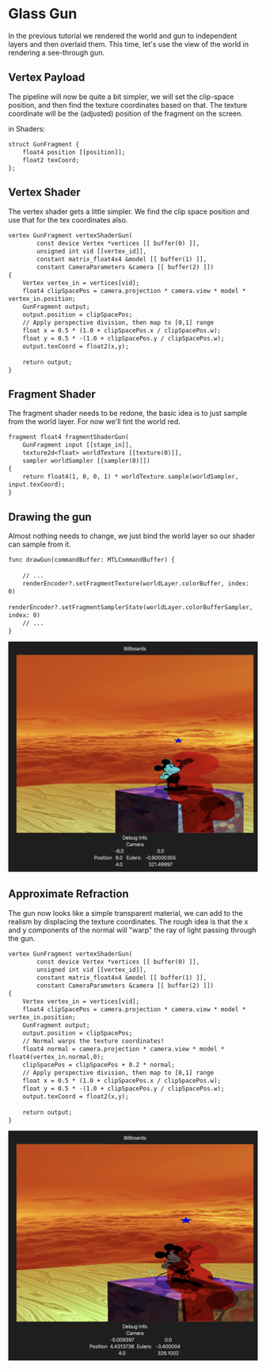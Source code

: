 # Glass Gun
In the previous tutorial we rendered the world and gun to independent layers and then overlaid them. This time, let's use the view of the world in rendering a see-through gun.

## Vertex Payload
The pipeline will now be quite a bit simpler, we will set the clip-space position, and then find the texture coordinates based on that. The texture coordinate will be the (adjusted) position of the fragment on the screen.

in Shaders:
```
struct GunFragment {
    float4 position [[position]];
    float2 texCoord;
};
```

## Vertex Shader
The vertex shader gets a little simpler. We find the clip space position and use that for the tex coordinates also.

```
vertex GunFragment vertexShaderGun(
        const device Vertex *vertices [[ buffer(0) ]],
        unsigned int vid [[vertex_id]],
        constant matrix_float4x4 &model [[ buffer(1) ]],
        constant CameraParameters &camera [[ buffer(2) ]])
{
    Vertex vertex_in = vertices[vid];
    float4 clipSpacePos = camera.projection * camera.view * model * vertex_in.position;
    GunFragment output;
    output.position = clipSpacePos;
    // Apply perspective division, then map to [0,1] range
    float x = 0.5 * (1.0 + clipSpacePos.x / clipSpacePos.w);
    float y = 0.5 * -(1.0 + clipSpacePos.y / clipSpacePos.w);
    output.texCoord = float2(x,y);
    
    return output;
}
```

## Fragment Shader
The fragment shader needs to be redone, the basic idea is to just sample from the world layer. For now we'll tint the world red.

```
fragment float4 fragmentShaderGun(
    GunFragment input [[stage_in]],
    texture2d<float> worldTexture [[texture(0)]],
    sampler worldSampler [[sampler(0)]])
{
    return float4(1, 0, 0, 1) * worldTexture.sample(worldSampler, input.texCoord);
}
```

## Drawing the gun
Almost nothing needs to change, we just bind the world layer so our shader can sample from it.

```
func drawGun(commandBuffer: MTLCommandBuffer) {
    
    // ...
    renderEncoder?.setFragmentTexture(worldLayer.colorBuffer, index: 0)
    renderEncoder?.setFragmentSamplerState(worldLayer.colorBufferSampler, index: 0)
    // ...
}
```
![first_attempt](img/basic.png)

## Approximate Refraction
The gun now looks like a simple transparent material, we can add to the realism by displacing the texture coordinates. The rough idea is that the x and y components of the normal will "warp" the ray of light passing through the gun.

```
vertex GunFragment vertexShaderGun(
        const device Vertex *vertices [[ buffer(0) ]],
        unsigned int vid [[vertex_id]],
        constant matrix_float4x4 &model [[ buffer(1) ]],
        constant CameraParameters &camera [[ buffer(2) ]])
{
    Vertex vertex_in = vertices[vid];
    float4 clipSpacePos = camera.projection * camera.view * model * vertex_in.position;
    GunFragment output;
    output.position = clipSpacePos;
    // Normal warps the texture coordinates!
    float4 normal = camera.projection * camera.view * model * float4(vertex_in.normal,0);
    clipSpacePos = clipSpacePos + 0.2 * normal;
    // Apply perspective division, then map to [0,1] range
    float x = 0.5 * (1.0 + clipSpacePos.x / clipSpacePos.w);
    float y = 0.5 * -(1.0 + clipSpacePos.y / clipSpacePos.w);
    output.texCoord = float2(x,y);
    
    return output;
}
```

![second_attempt](img/warped.png)